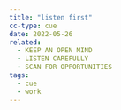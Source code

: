 ```yaml
---
title: "listen first"
cc-type: cue
date: 2022-05-26
related:
  - KEEP AN OPEN MIND
  - LISTEN CAREFULLY
  - SCAN FOR OPPORTUNITIES
tags:
  - cue
  - work
---
```

